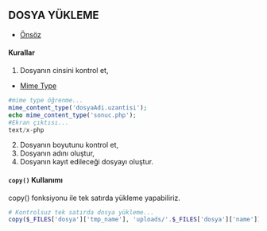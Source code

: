 ## DOSYA YÜKLEME

- [Önsöz](https://github.com/cicekhasan/DersNotlarim)


#### Kurallar

1. Dosyanın cinsini kontrol et,
  - [Mime Type](http://svn.apache.org/repos/asf/httpd/httpd/trunk/docs/conf/mime.types)

```php
#mime type öğrenme...
mime_content_type('dosyaAdi.uzantisi');
echo mime_content_type('sonuc.php');
#Ekran çıktısı...
text/x-php
```

2. Dosyanın boyutunu kontrol et,
3. Dosyanın adını oluştur,
4. Dosyanın kayıt edileceği dosyayı oluştur.

#### ```copy()``` Kullanımı

copy() fonksiyonu ile tek satırda yükleme yapabiliriz.

```php
# Kontrolsuz tek satırda dosya yükleme...
copy($_FILES['dosya']['tmp_name'], 'uploads/'.$_FILES['dosya']['name']);
```
